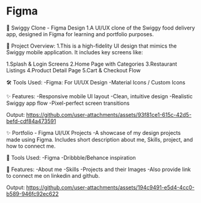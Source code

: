 # Figma
                 
🛒 Swiggy Clone - Figma Design
1.A UI/UX clone of the Swiggy food delivery app, designed in Figma for learning and portfolio purposes.

📁 Project Overview:
1.This is a high-fidelity UI design that mimics the Swiggy mobile application. It includes key screens like:

1.Splash & Login Screens
2.Home Page with Categories
3.Restaurant Listings
4.Product Detail Page
5.Cart & Checkout Flow

🛠️ Tools Used:
-Figma: For UI/UX Design
-Material Icons / Custom Icons

✨ Features:
-Responsive mobile UI layout
-Clean, intuitive design
-Realistic Swiggy app flow
-Pixel-perfect screen transitions


Output:
https://github.com/user-attachments/assets/93f81ce1-615c-42d5-befd-cdf84a473591



✨ Portfolio - Figma UI/UX Projects
-A showcase of my design projects made using Figma. Includes short description about me, Skills, project, and how to connect me.


🧰 Tools Used:
-Figma
-Dribbble/Behance inspiration

📁 Features:
-About me
-Skills
-Projects and their Images
-Also provide link to connect me on linkedin and github.

Output:
https://github.com/user-attachments/assets/194c9491-e5d4-4cc0-b589-946fc92ec622





